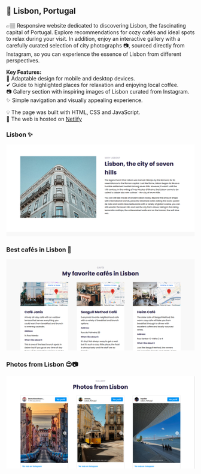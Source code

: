## 📍 Lisbon, Portugal
👉🏽 Responsive website dedicated to discovering Lisbon, the fascinating capital of Portugal. Explore recommendations for cozy cafés and ideal spots to relax during your visit. 
In addition, enjoy an interactive gallery with a carefully curated selection of city photographs 📷, sourced directly from Instagram, so you can experience the essence of Lisbon from different perspectives.

<strong>Key Features:</strong> </br>
📱 Adaptable design for mobile and desktop devices.</br>
✔ Guide to highlighted places for relaxation and enjoying local coffee.</br>
📷 Gallery section with inspiring images of Lisbon curated from Instagram.</br>
✨ Simple navigation and visually appealing experience.</br>

💡 The page was built with HTML, CSS and JavaScript.</br>
📌 The web is hosted on <a href="https://travelers-lisbon.netlify.app/">Netlify</a>

### Lisbon ✨ 
<img src="images/lisbon-city.png" alt="About Lisbon" width="700"/>

### Best cafés in Lisbon 🤩
<img src="images/cafes-lisbon.png" alt="Cafés in Lisbon" width="700"/>

### Photos from Lisbon 😍📷
<img src="images/lisbon-gallery.png" alt="Photos from Lisbon" width="700"/>
